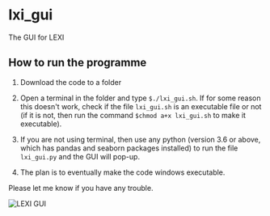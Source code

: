 # lxi_gui
The GUI for LEXI

## How to run the programme

1. Download the code to a folder
2. Open a terminal in the folder and type `$./lxi_gui.sh`. If for some reason this doesn't work, check if the file `lxi_gui.sh` is an executable file or not (if it is not, then run the command `$chmod a+x lxi_gui.sh` to make it executable).

3. If you are not using terminal, then use any python (version 3.6 or above, which has pandas and seaborn packages installed) to run the file `lxi_gui.py` and the GUI will pop-up.

4. The plan is to eventually make the code windows executable.

Please let me know if you have any trouble.

![LEXI GUI](https://github.com/qudsiramiz/lxi_gui/blob/main/figures/lxi_gui_Screenshot.png)
